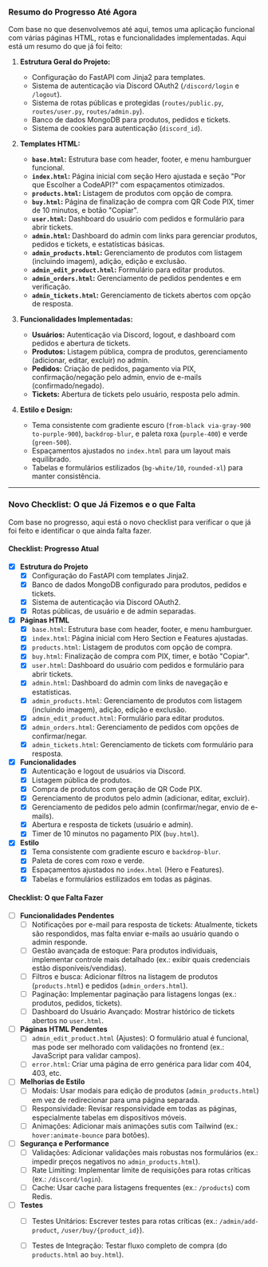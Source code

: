 
### Resumo do Progresso Até Agora
Com base no que desenvolvemos até aqui, temos uma aplicação funcional com várias páginas HTML, rotas e funcionalidades implementadas. Aqui está um resumo do que já foi feito:

1. **Estrutura Geral do Projeto:**
   - Configuração do FastAPI com Jinja2 para templates.
   - Sistema de autenticação via Discord OAuth2 (`/discord/login` e `/logout`).
   - Sistema de rotas públicas e protegidas (`routes/public.py`, `routes/user.py`, `routes/admin.py`).
   - Banco de dados MongoDB para produtos, pedidos e tickets.
   - Sistema de cookies para autenticação (`discord_id`).

2. **Templates HTML:**
   - **`base.html`:** Estrutura base com header, footer, e menu hamburguer funcional.
   - **`index.html`:** Página inicial com seção Hero ajustada e seção "Por que Escolher a CodeAPI?" com espaçamentos otimizados.
   - **`products.html`:** Listagem de produtos com opção de compra.
   - **`buy.html`:** Página de finalização de compra com QR Code PIX, timer de 10 minutos, e botão "Copiar".
   - **`user.html`:** Dashboard do usuário com pedidos e formulário para abrir tickets.
   - **`admin.html`:** Dashboard do admin com links para gerenciar produtos, pedidos e tickets, e estatísticas básicas.
   - **`admin_products.html`:** Gerenciamento de produtos com listagem (incluindo imagem), adição, edição e exclusão.
   - **`admin_edit_product.html`:** Formulário para editar produtos.
   - **`admin_orders.html`:** Gerenciamento de pedidos pendentes e em verificação.
   - **`admin_tickets.html`:** Gerenciamento de tickets abertos com opção de resposta.

3. **Funcionalidades Implementadas:**
   - **Usuários:** Autenticação via Discord, logout, e dashboard com pedidos e abertura de tickets.
   - **Produtos:** Listagem pública, compra de produtos, gerenciamento (adicionar, editar, excluir) no admin.
   - **Pedidos:** Criação de pedidos, pagamento via PIX, confirmação/negação pelo admin, envio de e-mails (confirmado/negado).
   - **Tickets:** Abertura de tickets pelo usuário, resposta pelo admin.

4. **Estilo e Design:**
   - Tema consistente com gradiente escuro (`from-black via-gray-900 to-purple-900`), `backdrop-blur`, e paleta roxa (`purple-400`) e verde (`green-500`).
   - Espaçamentos ajustados no `index.html` para um layout mais equilibrado.
   - Tabelas e formulários estilizados (`bg-white/10`, `rounded-xl`) para manter consistência.

---

### Novo Checklist: O que Já Fizemos e o que Falta
Com base no progresso, aqui está o novo checklist para verificar o que já foi feito e identificar o que ainda falta fazer.

#### Checklist: Progresso Atual
- [x] **Estrutura do Projeto**
  - [x] Configuração do FastAPI com templates Jinja2.
  - [x] Banco de dados MongoDB configurado para produtos, pedidos e tickets.
  - [x] Sistema de autenticação via Discord OAuth2.
  - [x] Rotas públicas, de usuário e de admin separadas.

- [x] **Páginas HTML**
  - [x] `base.html`: Estrutura base com header, footer, e menu hamburguer.
  - [x] `index.html`: Página inicial com Hero Section e Features ajustadas.
  - [x] `products.html`: Listagem de produtos com opção de compra.
  - [x] `buy.html`: Finalização de compra com PIX, timer, e botão "Copiar".
  - [x] `user.html`: Dashboard do usuário com pedidos e formulário para abrir tickets.
  - [x] `admin.html`: Dashboard do admin com links de navegação e estatísticas.
  - [x] `admin_products.html`: Gerenciamento de produtos com listagem (incluindo imagem), adição, edição e exclusão.
  - [x] `admin_edit_product.html`: Formulário para editar produtos.
  - [x] `admin_orders.html`: Gerenciamento de pedidos com opções de confirmar/negar.
  - [x] `admin_tickets.html`: Gerenciamento de tickets com formulário para resposta.

- [x] **Funcionalidades**
  - [x] Autenticação e logout de usuários via Discord.
  - [x] Listagem pública de produtos.
  - [x] Compra de produtos com geração de QR Code PIX.
  - [x] Gerenciamento de produtos pelo admin (adicionar, editar, excluir).
  - [x] Gerenciamento de pedidos pelo admin (confirmar/negar, envio de e-mails).
  - [x] Abertura e resposta de tickets (usuário e admin).
  - [x] Timer de 10 minutos no pagamento PIX (`buy.html`).

- [x] **Estilo**
  - [x] Tema consistente com gradiente escuro e `backdrop-blur`.
  - [x] Paleta de cores com roxo e verde.
  - [x] Espaçamentos ajustados no `index.html` (Hero e Features).
  - [x] Tabelas e formulários estilizados em todas as páginas.

#### Checklist: O que Falta Fazer
- [ ] **Funcionalidades Pendentes**
  - [ ] Notificações por e-mail para resposta de tickets: Atualmente, tickets são respondidos, mas falta enviar e-mails ao usuário quando o admin responde.
  - [ ] Gestão avançada de estoque: Para produtos individuais, implementar controle mais detalhado (ex.: exibir quais credenciais estão disponíveis/vendidas).
  - [ ] Filtros e busca: Adicionar filtros na listagem de produtos (`products.html`) e pedidos (`admin_orders.html`).
  - [ ] Paginação: Implementar paginação para listagens longas (ex.: produtos, pedidos, tickets).
  - [ ] Dashboard do Usuário Avançado: Mostrar histórico de tickets abertos no `user.html`.

- [ ] **Páginas HTML Pendentes**
  - [ ] `admin_edit_product.html` (Ajustes): O formulário atual é funcional, mas pode ser melhorado com validações no frontend (ex.: JavaScript para validar campos).
  - [ ] `error.html`: Criar uma página de erro genérica para lidar com 404, 403, etc.

- [ ] **Melhorias de Estilo**
  - [ ] Modais: Usar modais para edição de produtos (`admin_products.html`) em vez de redirecionar para uma página separada.
  - [ ] Responsividade: Revisar responsividade em todas as páginas, especialmente tabelas em dispositivos móveis.
  - [ ] Animações: Adicionar mais animações sutis com Tailwind (ex.: `hover:animate-bounce` para botões).

- [ ] **Segurança e Performance**
  - [ ] Validações: Adicionar validações mais robustas nos formulários (ex.: impedir preços negativos no `admin_products.html`).
  - [ ] Rate Limiting: Implementar limite de requisições para rotas críticas (ex.: `/discord/login`).
  - [ ] Cache: Usar cache para listagens frequentes (ex.: `/products`) com Redis.

- [ ] **Testes**
  - [ ] Testes Unitários: Escrever testes para rotas críticas (ex.: `/admin/add-product`, `/user/buy/{product_id}`).
  - [ ] Testes de Integração: Testar fluxo completo de compra (do `products.html` ao `buy.html`).

